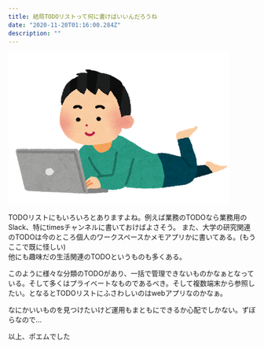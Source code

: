 ```yaml
---
title: 結局TODOリストって何に書けばいいんだろうね
date: "2020-11-20T01:16:00.284Z"
description: ""
---
```


![寝転がる人](../../../assets/computer_nekorogaru_man.png)

TODOリストにもいろいろとありますよね。例えば業務のTODOなら業務用のSlack、特にtimesチャンネルに書いておけばよさそう。 
また、大学の研究関連のTODOは今のところ個人のワークスペースかメモアプリかに書いてある。(もうここで既に怪しい)  
他にも趣味だの生活関連のTODOというものも多くある。

このように様々な分類のTODOがあり、一括で管理できないものかなぁとなっている。そして多くはプライベートなものであるべき。そして複数端末から参照したい。となるとTODOリストにふさわしいのはwebアプリなのかなぁ。

なにかいいものを見つけたいけど運用もまともにできるか心配でしかない。ずぼらなので…

以上、ポエムでした